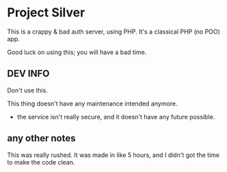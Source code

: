 # Project Silver
This is a crappy & bad auth server, using PHP. It's a classical PHP (no POO) app.

Good luck on using this; you will have a bad time.
## DEV INFO
Don't use this. 

This thing doesn't have any maintenance intended anymore.

+ the service isn't really secure, and it doesn't have any future possible.
## any other notes
This was really rushed. It was made in like 5 hours, and I didn't got the time to make the code clean.
